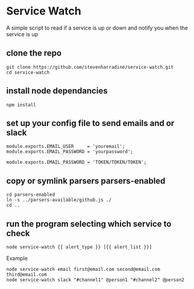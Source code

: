 # Service Watch
A simple script to read if a service is up or down and notify you when the service is up

## clone the repo
```
git clone https://github.com/stevenharradine/service-watch.git
cd service-watch
```

## install node dependancies
```
npm install
```

## set up your config file to send emails and or slack
```
module.exports.EMAIL_USER     = 'youremail';
module.exports.EMAIL_PASSWORD = 'yourpassword';

module.exports.EMAIL_PASSWORD = 'TOKEN/TOKEN/TOKEN';
```

## copy or symlink parsers parsers-enabled
```
cd parsers-enabled
ln -s ../parsers-available/github.js ./
cd ..
```

## run the program selecting which service to check
```
node service-watch {{ alert_type }} [{{ alert_list }}]
```
Example
```
node service-watch email first@email.com second@email.com third@email.com
node service-watch slack "#channel1" @person1 "#channel2" @person2
```

